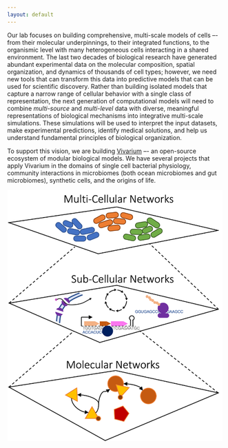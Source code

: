 ```yaml
---
layout: default
---
```


Our lab focuses on building comprehensive, multi-scale models of cells –- from their molecular underpinnings, 
to their integrated functions, to the organismic level with many heterogeneous cells interacting in a shared environment. 
The last two decades of biological research have generated abundant experimental data on the molecular composition, 
spatial organization, and dynamics of thousands of cell types; however, we need new tools that can transform this data 
into predictive models that can be used for scientific discovery. Rather than building isolated models that capture a 
narrow range of cellular behavior with a single class of representation, the next generation of computational models 
will need to combine *multi-source* and *multi-level* data with diverse, meaningful representations of biological 
mechanisms into integrative multi-scale simulations. These simulations will be used to interpret the input datasets, 
make experimental predictions, identify medical solutions, and help us understand fundamental principles of biological 
organization.

To support this vision, we are building [Vivarium](https://vivarium-collective.github.io) –- an open-source 
ecosystem of modular biological models. We have several projects that apply Vivarium in the domains of single cell 
bacterial physiology, community interactions in microbiomes (both ocean microbiomes and gut microbiomes), 
synthetic cells, and the origins of life.

<img src="https://raw.githubusercontent.com/eagmon/eagmon.github.io/master/images/multiscale_network.png" alt="MultiscaleNetwork" width="500" />
